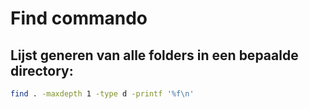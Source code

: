 # Find commando

## Lijst generen van alle folders in een bepaalde directory:

```bash
find . -maxdepth 1 -type d -printf '%f\n'
```